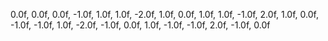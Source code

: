 0.0f,  0.0f, 0.0f,
-1.0f,  1.0f, 1.0f,
-2.0f,  1.0f, 0.0f,
1.0f,  1.0f, -1.0f,
2.0f,  1.0f, 0.0f,
-1.0f,  -1.0f, 1.0f,
-2.0f,  -1.0f, 0.0f,
1.0f,  -1.0f, -1.0f,
2.0f,  -1.0f, 0.0f
